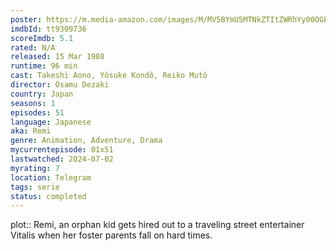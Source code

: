 ```yaml
---
poster: https://m.media-amazon.com/images/M/MV5BYmU5MTNkZTItZWRhYy00OGExLWIyZDgtMWExNjdlNWJmMTM4XkEyXkFqcGdeQXVyMTA3NTQwNDU4._V1_SX300.jpg
imdbId: tt9309736
scoreImdb: 5.1
rated: N/A
released: 15 Mar 1980
runtime: 96 min
cast: Takeshi Aono, Yôsuke Kondô, Reiko Mutô
director: Osamu Dezaki
country: Japan
seasons: 1
episodes: 51
language: Japanese
aka: Remi
genre: Animation, Adventure, Drama
mycurrentepisode: 01x51
lastwatched: 2024-07-02
myrating: 7
location: Telegram
tags: serie
status: completed
---
```


plot:: Remi, an orphan kid gets hired out to a traveling street entertainer Vitalis when her foster parents fall on hard times.